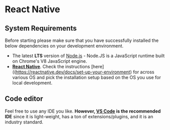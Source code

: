 # React Native

## System Requirements

Before starting please make sure that you have successfully installed the below dependencies on your development environment.

- The latest **LTS** version of [Node.js](https://nodejs.org/en/) - Node.JS is a JavaScript runtime built on Chrome's V8 JavaScript engine.
- [**React Native**](https://reactnative.dev/). Check the instructions [here]((https://reactnative.dev/docs/set-up-your-environment) for across various OS and pick the installation setup based on the OS you use for local development.

## Code editor

Feel free to use any IDE you like. **However, [VS Code](https://code.visualstudio.com/) is the recommended IDE** since it is light-weight, has a ton of extensions/plugins, and it is an industry standard. 
